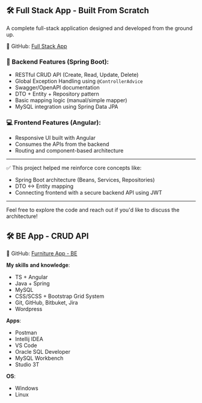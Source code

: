 ## 🛠️ Full Stack App - Built From Scratch

A complete full-stack application designed and developed from the ground up.

🔗 GitHub: [Full Stack App](https://github.com/florentrot/full-stack-app)  

### 📌 Backend Features (Spring Boot):
- RESTful CRUD API (Create, Read, Update, Delete)
- Global Exception Handling using `@ControllerAdvice`
- Swagger/OpenAPI documentation
- DTO + Entity + Repository pattern
- Basic mapping logic (manual/simple mapper)
- MySQL integration using Spring Data JPA

### 💻 Frontend Features (Angular):
- Responsive UI built with Angular
- Consumes the APIs from the backend
- Routing and component-based architecture

---

✅ This project helped me reinforce core concepts like:
- Spring Boot architecture (Beans, Services, Repositories)
- DTO <-> Entity mapping
- Connecting frontend with a secure backend API using JWT

---

Feel free to explore the code and reach out if you'd like to discuss the architecture!

## 🛠️ BE App - CRUD API
🔗 GitHub: [Furniture App - BE](https://github.com/florentrot/furniture_app) <br>

𝐌𝐲 𝐬𝐤𝐢𝐥𝐥𝐬 𝐚𝐧𝐝 𝐤𝐧𝐨𝐰𝐥𝐞𝐝𝐠𝐞:
- TS + Angular
- Java + Spring
- MySQL
- CSS/SCSS + Bootstrap Grid System
- Git, GitHub, Bitbuket, Jira
- Wordpress

𝐀𝐩𝐩𝐬:
- Postman
- Intellij IDEA
- VS Code
- Oracle SQL Developer
- MySQL Workbench
- Studio 3T

𝐎𝐒:
- Windows
- Linux
